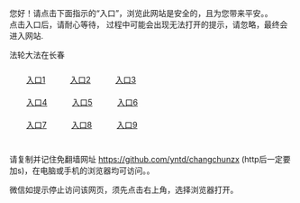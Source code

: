 您好！请点击下面指示的“入口”，浏览此网站是安全的，且为您带来平安。。 <br/>
点击入口后，请耐心等待， 过程中可能会出现无法打开的提示，请忽略，最终会进入网站. </br>

法轮大法在长春<br/>
<div style="padding:10px"><a style="margin:20px" target="_blank" href="https://d20vkuz7ulgvnn.cloudfront.net/2Qpsp?kcbgq" id="ccLink1" rel="nofollow">入口1</a> <a target="_blank" style="margin:20px" href="https://d2byp0d97qih09.cloudfront.net/2Qpsp?fawxehil" id="ccLink2" rel="nofollow">入口2</a> <a style="margin:20px" target="_blank" href="https://d31y74b6of6o41.cloudfront.net/2Qpsp?wwcazvk" id="ccLink3" rel="nofollow">入口3</a></div>

<div style="padding:10px" ><a style="margin:20px" target="_blank" href="https://d20vkuz7ulgvnn.cloudfront.net/2Qpsp?kcbgq" id="ccLink4" rel="nofollow">入口4</a> <a style="margin:20px" href="https://d2byp0d97qih09.cloudfront.net/2Qpsp?fawxehil" target="_blank" id="ccLink5" rel="nofollow">入口5</a> <a style="margin:20px" href="https://d31y74b6of6o41.cloudfront.net/2Qpsp?wwcazvk" target="_blank" id="ccLink6" rel="nofollow">入口6</a></div>

<div style="padding:10px"><a style="margin:20px" target="_blank" href="https://d20vkuz7ulgvnn.cloudfront.net/2Qpsp?kcbgq" id="ccLink7" rel="nofollow">入口7</a> <a style="margin:20px" href="https://d2byp0d97qih09.cloudfront.net/2Qpsp?fawxehil" target="_blank" id="ccLink8" rel="nofollow">入口8</a> <a style="margin:20px" target="_blank" href="https://d31y74b6of6o41.cloudfront.net/2Qpsp?wwcazvk" id="ccLink9" rel="nofollow">入口9</a></div>

<br/>



请复制并记住免翻墙网址 https://github.com/yntd/changchunzx (http后一定要加s)，在电脑或手机的浏览器均可访问。。<br/>

微信如提示停止访问该网页，须先点击右上角，选择浏览器打开。
